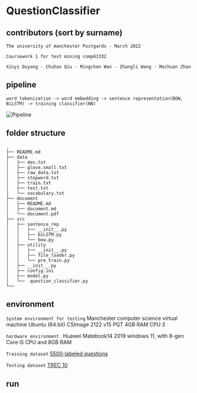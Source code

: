 # QuestionClassifier

## contributors (sort by surname)
`The university of manchester Postgards - March 2022`

`Coursework 1 for text mining comp61332`

`Xinyi Ouyang - Chuhan Qiu - Mingchen Wan - Zhangli Wang - Mochuan Zhan`

## pipeline
```
word tokenization -> word embedding -> sentence representation(BOW, BiLSTM) -> training classifier(NN)
```
![Pipeline](https://github.com/scymz2/QuestionClassifier/edit/master/document/img/pipeline.jpg)
## folder structure
```
.
├── README.md
├── data
│   ├── dev.txt
│   ├── glove.small.txt
│   ├── raw_data.txt
│   ├── stopword.txt
│   ├── train.txt
│   ├── test.txt
│   └── vocabulary.txt
├── document
│   ├── README.md
│   ├── document.md
│   └── document.pdf
├── src
│   ├── sentence_rep
│   │   ├── __init__.py
│   │   ├── biLSTM.py
│   │   └── bow.py
│   ├── utility
│   │   ├── __init__.py
│   │   ├── file_loader.py
│   │   └── pre_train.py
│   ├── __init__.py
│   ├── config.ini
│   ├── model.py
│   └──  question_classifier.py  
└──

```

## environment
`System environment for testing` Manchester computer science virtual machine Ubuntu (64.bit) CSImage 2122 v15 PGT
4GB RAM CPU 3

`hardware environment ` Huawei Matebook14 2019 windows 11, with 8-gen Core i5 CPU and 8GB RAM

`Training dataset` [5500-labeled questions](https://cogcomp.seas.upenn.edu/Data/QA/QC/train_5500.label)

`Testing dataset` [TREC 10](https://cogcomp.seas.upenn.edu/Data/QA/QC/TREC_10.label)

## run

